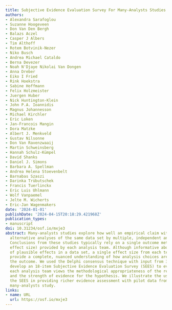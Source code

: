 ```yaml
---
title: Subjective Evidence Evaluation Survey For Many-Analysts Studies
authors:
- Alexandra Sarafoglou
- Suzanne Hoogeveen
- Don Van Den Bergh
- Balazs Aczel
- Casper J Albers
- Tim Althoff
- Rotem Botvinik-Nezer
- Niko Busch
- Andrea Michael Cataldo
- Berna Devezer
- Noah N'Djaye Nikolai Van Dongen
- Anna Dreber
- Eiko I Fried
- Rink Hoekstra
- Sabine Hoffmann
- Felix Holzmeister
- Juergen Huber
- Nick Huntington-Klein
- John P.A. Ioannidis
- Magnus Johannesson
- Michael Kirchler
- Eric Loken
- Jan-Francois Mangin
- Dora Matzke
- Albert J. Menkveld
- Gustav Nilsonne
- Don Van Ravenzwaaij
- Martin Schweinsberg
- Hannah Schulz-Kümpel
- David Shanks
- Daniel J. Simons
- Barbara A. Spellman
- Andrea Helena Stoevenbelt
- Barnabas Szaszi
- Darinka Trübutschek
- Francis Tuerlinckx
- Eric Luis Uhlmann
- Wolf Vanpaemel
- Jelte M. Wicherts
- Eric-Jan Wagenmakers
date: '2024-01-01'
publishDate: '2024-04-15T20:18:29.421968Z'
publication_types:
- manuscript
doi: 10.31234/osf.io/mxje3
abstract: Many-analysts studies explore how well an empirical claim withstands plausible
  alternative analyses of the same data set by multiple, independent analysis teams.
  Conclusions from these studies typically rely on a single outcome metric (e.g.,
  effect size) provided by each analysis team. Although informative about the range
  of plausible effects in a data set, a single effect size from each team does not
  provide a complete, nuanced understanding of how analysis choices are related to
  the outcome. We used the Delphi consensus technique with input from 37 experts to
  develop an 18-item Subjective Evidence Evaluation Survey (SEES) to evaluate how
  each analysis team views the methodological appropriateness of the research design
  and the strength of evidence for the hypothesis. We illustrate the usefulness of
  the SEES in providing richer evidence assessment with pilot data from a previous
  many-analysts study.
links:
- name: URL
  url: https://osf.io/mxje3
---
```

